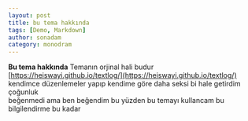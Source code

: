 ```yaml
---
layout: post
title: bu tema hakkında
tags: [Demo, Markdown]
author: sonadam
category: monodram
---
```

**Bu tema hakkında**
Temanın orjinal hali budur<br>
[https://heiswayi.github.io/textlog/](https://heiswayi.github.io/textlog/)<br>
kendimce düzenlemeler yapıp kendime göre daha seksi bi hale getirdim çoğunluk <br>beğenmedi ama ben beğendim bu yüzden bu temayı kullancam bu bilgilendirme bu kadar
